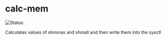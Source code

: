 calc-mem
========

![Status](https://api.travis-ci.org/sinfallas/calc-mem.svg) 

Calculates values of shmmax and shmall and then write them into the sysctl
